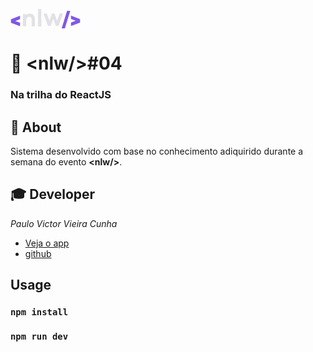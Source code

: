 <svg width="112" height="31" viewBox="0 0 255 71" fill="none" xmlns="http://www.w3.org/2000/svg"><g clip-path="url(#clip0)"><path fill-rule="evenodd" clip-rule="evenodd" d="M34.2179 37.1841L34.2179 24.8862L0.670548 37.5239H0.600922L0.600922 50.1424H0.670548L34.2179 62.7801L34.2179 50.463L17.0201 43.8075L34.2179 37.1841Z" fill="#8257E6"></path><path fill-rule="evenodd" clip-rule="evenodd" d="M220.825 62.1341L220.825 49.8362L238.01 43.2192L220.825 36.6022L220.825 24.3043L254.328 36.9356H254.411L254.411 49.5669H254.328L220.825 62.1341ZM206.438 6.91541L186.734 70.9824H198.431L218.135 6.91541L206.438 6.91541Z" fill="#8257E6"></path><path fill-rule="evenodd" clip-rule="evenodd" d="M83.5155 22.5575C86.8436 26.2643 88.5949 31.1508 88.3894 36.157L88.3894 63.4458H76.6921L76.6921 38.664C76.8282 35.9033 75.9588 33.1881 74.2489 31.034C73.4475 30.0888 72.4451 29.3399 71.317 28.8435C70.1889 28.3471 68.9645 28.1161 67.7356 28.1679C60.41 28.1679 56.7473 33.3144 56.7473 43.6076L56.7473 63.4458H45.05L45.05 18.6463H56.7473L56.7473 22.6922C58.5847 20.8825 60.7675 19.472 63.162 18.547C65.5565 17.622 68.1122 17.2019 70.6726 17.3126C73.0585 17.2104 75.4384 17.6254 77.6533 18.5299C79.8681 19.4344 81.8667 20.8076 83.5155 22.5575Z" fill="#E1E1E6"></path><path fill-rule="evenodd" clip-rule="evenodd" d="M100.336 0.0154419L100.336 64.0825H112.034L112.034 0.0154419L100.336 0.0154419Z" fill="#E1E1E6"></path><path fill-rule="evenodd" clip-rule="evenodd" d="M175.194 61.7304H165.434L155.863 35.3393L146.204 61.7304H136.456L120.056 16.8476H132.557L141.773 43.6875L151.268 16.8476L160.395 16.8476L169.89 43.7773L179.106 16.8476L191.607 16.8476L175.194 61.7304Z" fill="#E1E1E6"></path></g><defs><clipPath id="clip0"><rect width="255" height="71" fill="white"></rect></clipPath></defs></svg>

# :rocket: &lt;nlw/&gt;#04

### Na trilha do ReactJS

## :bookmark_tabs: About

Sistema desenvolvido com base no conhecimento adiquirido durante a semana do evento **&lt;nlw/&gt;**.

## :mortar_board: Developer

_Paulo Victor Vieira Cunha_

- [Veja o app](https://moveit-pv-cunha.vercel.app)
- [github](https://github.com/pv-cunha)

## Usage

### `npm install`

### `npm run dev`
